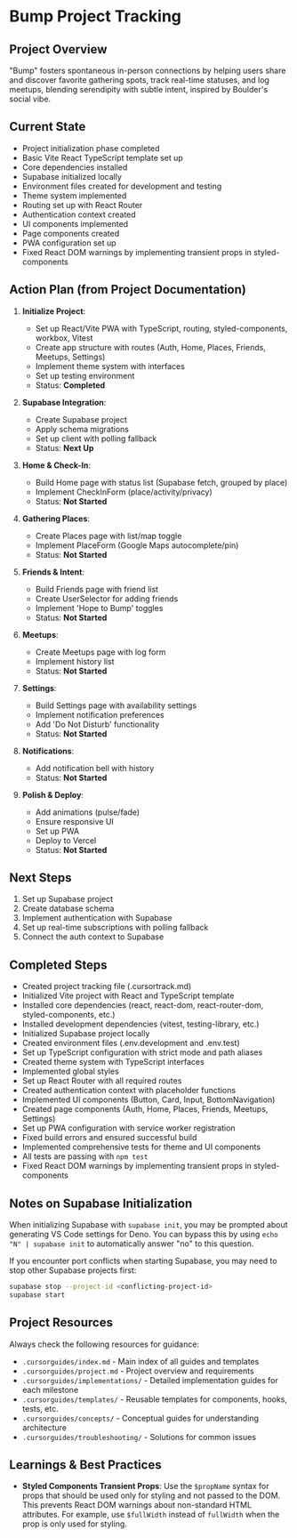 # Bump Project Tracking

## Project Overview
"Bump" fosters spontaneous in-person connections by helping users share and discover favorite gathering spots, track real-time statuses, and log meetups, blending serendipity with subtle intent, inspired by Boulder's social vibe.

## Current State
- Project initialization phase completed
- Basic Vite React TypeScript template set up
- Core dependencies installed
- Supabase initialized locally
- Environment files created for development and testing
- Theme system implemented
- Routing set up with React Router
- Authentication context created
- UI components implemented
- Page components created
- PWA configuration set up
- Fixed React DOM warnings by implementing transient props in styled-components

## Action Plan (from Project Documentation)

1. **Initialize Project**:  
   - Set up React/Vite PWA with TypeScript, routing, styled-components, workbox, Vitest
   - Create app structure with routes (Auth, Home, Places, Friends, Meetups, Settings)
   - Implement theme system with interfaces
   - Set up testing environment
   - Status: **Completed**

2. **Supabase Integration**:  
   - Create Supabase project
   - Apply schema migrations
   - Set up client with polling fallback
   - Status: **Next Up**

3. **Home & Check-In**:  
   - Build Home page with status list (Supabase fetch, grouped by place)
   - Implement CheckInForm (place/activity/privacy)
   - Status: **Not Started**

4. **Gathering Places**:  
   - Create Places page with list/map toggle
   - Implement PlaceForm (Google Maps autocomplete/pin)
   - Status: **Not Started**

5. **Friends & Intent**:  
   - Build Friends page with friend list
   - Create UserSelector for adding friends
   - Implement 'Hope to Bump' toggles
   - Status: **Not Started**

6. **Meetups**:  
   - Create Meetups page with log form
   - Implement history list
   - Status: **Not Started**

7. **Settings**:  
   - Build Settings page with availability settings
   - Implement notification preferences
   - Add 'Do Not Disturb' functionality
   - Status: **Not Started**

8. **Notifications**:  
   - Add notification bell with history
   - Status: **Not Started**

9. **Polish & Deploy**:  
   - Add animations (pulse/fade)
   - Ensure responsive UI
   - Set up PWA
   - Deploy to Vercel
   - Status: **Not Started**

## Next Steps
1. Set up Supabase project
2. Create database schema
3. Implement authentication with Supabase
4. Set up real-time subscriptions with polling fallback
5. Connect the auth context to Supabase

## Completed Steps
- Created project tracking file (.cursortrack.md)
- Initialized Vite project with React and TypeScript template
- Installed core dependencies (react, react-dom, react-router-dom, styled-components, etc.)
- Installed development dependencies (vitest, testing-library, etc.)
- Initialized Supabase project locally
- Created environment files (.env.development and .env.test)
- Set up TypeScript configuration with strict mode and path aliases
- Created theme system with TypeScript interfaces
- Implemented global styles
- Set up React Router with all required routes
- Created authentication context with placeholder functions
- Implemented UI components (Button, Card, Input, BottomNavigation)
- Created page components (Auth, Home, Places, Friends, Meetups, Settings)
- Set up PWA configuration with service worker registration
- Fixed build errors and ensured successful build
- Implemented comprehensive tests for theme and UI components
- All tests are passing with `npm test`
- Fixed React DOM warnings by implementing transient props in styled-components

## Notes on Supabase Initialization
When initializing Supabase with `supabase init`, you may be prompted about generating VS Code settings for Deno. You can bypass this by using `echo "N" | supabase init` to automatically answer "no" to this question.

If you encounter port conflicts when starting Supabase, you may need to stop other Supabase projects first:
```bash
supabase stop --project-id <conflicting-project-id>
supabase start
```

## Project Resources
Always check the following resources for guidance:
- `.cursorguides/index.md` - Main index of all guides and templates
- `.cursorguides/project.md` - Project overview and requirements
- `.cursorguides/implementations/` - Detailed implementation guides for each milestone
- `.cursorguides/templates/` - Reusable templates for components, hooks, tests, etc.
- `.cursorguides/concepts/` - Conceptual guides for understanding architecture
- `.cursorguides/troubleshooting/` - Solutions for common issues 

## Learnings & Best Practices
- **Styled Components Transient Props**: Use the `$propName` syntax for props that should be used only for styling and not passed to the DOM. This prevents React DOM warnings about non-standard HTML attributes. For example, use `$fullWidth` instead of `fullWidth` when the prop is only used for styling. 